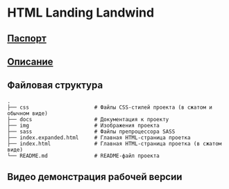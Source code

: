 # HTML Landing Landwind

## [Паспорт](docs/PASSPORT.md)

## [Описание](docs/INFO.md)

## Файловая структура
    .
    ├── css                     # Файлы CSS-стилей проекта (в сжатом и обычном виде)
    ├── docs                    # Документация к проекту
    ├── img                     # Изображения проекта
    ├── sass                    # Файлы препроцессора SASS
    ├── index.expanded.html     # Главная HTML-страница проетка
    ├── index.html              # Главная HTML-страница проетка (в сжатом виде)
    └── README.md               # README-файл проекта

## Видео демонстрация рабочей версии